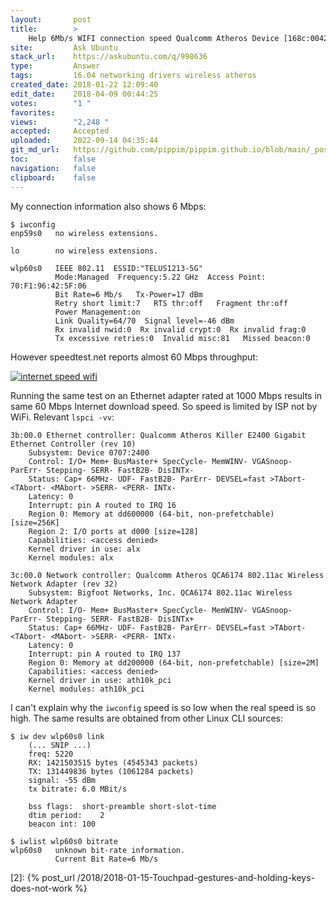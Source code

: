 ```yaml
---
layout:       post
title:        >
    Help 6Mb/s WIFI connection speed Qualcomm Atheros Device [168c:0042] (rev 31)
site:         Ask Ubuntu
stack_url:    https://askubuntu.com/q/998636
type:         Answer
tags:         16.04 networking drivers wireless atheros
created_date: 2018-01-22 12:09:40
edit_date:    2018-04-09 00:44:25
votes:        "1 "
favorites:    
views:        "2,248 "
accepted:     Accepted
uploaded:     2022-09-14 04:35:44
git_md_url:   https://github.com/pippim/pippim.github.io/blob/main/_posts/2018/2018-01-22-Help-6Mb_s-WIFI-connection-speed-Qualcomm-Atheros-Device-_168c_0042_-_rev-31_.md
toc:          false
navigation:   false
clipboard:    false
---
```


My connection information also shows 6 Mbps:

``` 
$ iwconfig
enp59s0   no wireless extensions.

lo        no wireless extensions.

wlp60s0   IEEE 802.11  ESSID:"TELUS1213-5G"  
          Mode:Managed  Frequency:5.22 GHz  Access Point: 70:F1:96:42:5F:06   
          Bit Rate=6 Mb/s   Tx-Power=17 dBm   
          Retry short limit:7   RTS thr:off   Fragment thr:off
          Power Management:on
          Link Quality=64/70  Signal level=-46 dBm  
          Rx invalid nwid:0  Rx invalid crypt:0  Rx invalid frag:0
          Tx excessive retries:0  Invalid misc:81   Missed beacon:0
```

However speedtest.net reports almost 60 Mbps throughput:

[![internet speed wifi][1]][1]

Running the same test on an Ethernet adapter rated at 1000 Mbps results in same 60 Mbps Internet download speed. So speed is limited by ISP not by WiFi. Relevant `lspci -vv`:

``` 
3b:00.0 Ethernet controller: Qualcomm Atheros Killer E2400 Gigabit Ethernet Controller (rev 10)
	Subsystem: Device 0707:2400
	Control: I/O+ Mem+ BusMaster+ SpecCycle- MemWINV- VGASnoop- ParErr- Stepping- SERR- FastB2B- DisINTx-
	Status: Cap+ 66MHz- UDF- FastB2B- ParErr- DEVSEL=fast >TAbort- <TAbort- <MAbort- >SERR- <PERR- INTx-
	Latency: 0
	Interrupt: pin A routed to IRQ 16
	Region 0: Memory at dd600000 (64-bit, non-prefetchable) [size=256K]
	Region 2: I/O ports at d000 [size=128]
	Capabilities: <access denied>
	Kernel driver in use: alx
	Kernel modules: alx

3c:00.0 Network controller: Qualcomm Atheros QCA6174 802.11ac Wireless Network Adapter (rev 32)
	Subsystem: Bigfoot Networks, Inc. QCA6174 802.11ac Wireless Network Adapter
	Control: I/O- Mem+ BusMaster+ SpecCycle- MemWINV- VGASnoop- ParErr- Stepping- SERR- FastB2B- DisINTx+
	Status: Cap+ 66MHz- UDF- FastB2B- ParErr- DEVSEL=fast >TAbort- <TAbort- <MAbort- >SERR- <PERR- INTx-
	Latency: 0
	Interrupt: pin A routed to IRQ 137
	Region 0: Memory at dd200000 (64-bit, non-prefetchable) [size=2M]
	Capabilities: <access denied>
	Kernel driver in use: ath10k_pci
	Kernel modules: ath10k_pci
```

I can't explain why the `iwconfig` speed is so low when the real speed is so high. The same results are obtained from other Linux CLI sources:

``` 
$ iw dev wlp60s0 link
    (... SNIP ...)
	freq: 5220
	RX: 1421503515 bytes (4545343 packets)
	TX: 131449836 bytes (1061284 packets)
	signal: -55 dBm
	tx bitrate: 6.0 MBit/s

	bss flags:	short-preamble short-slot-time
	dtim period:	2
	beacon int:	100

$ iwlist wlp60s0 bitrate
wlp60s0   unknown bit-rate information.
          Current Bit Rate=6 Mb/s
```

  [1]: https://i.stack.imgur.com/oyD90.png
  [2]: {% post_url /2018/2018-01-15-Touchpad-gestures-and-holding-keys-does-not-work %}

